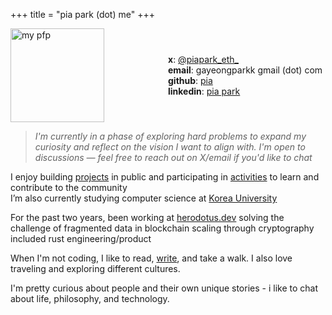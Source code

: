 +++
title = "pia park (dot) me"
+++

<div style="display: flex; align-items: center;">
 <div style="flex: 1;">
    <img src="/images/pfp.png" alt="my pfp" style="width:150px;height:150px;">
  </div>
  <div style="flex: 1;">

**x**: [@piapark_eth\_](https://x.com/piapark_eth)\
**email**: gayeongparkk gmail (dot) com \
**github**: [pia](https://github.com/rkdud007) \
**linkedin**: [pia park](https://www.linkedin.com/in/pia-park-436336221/)

</div>

</div>


> _I'm currently in a phase of exploring hard problems to expand my curiosity and reflect on the vision I want to align with. I'm open to discussions — feel free to reach out on X/email if you'd like to chat_


I enjoy building [projects](https://www.piapark.me/projects/) in public and participating in [activities](https://www.piapark.me/misc/) to learn and contribute to the community \
I’m also currently studying computer science at [Korea University](https://www.korea.edu/sites/en/index.do)

For the past two years, been working at [herodotus.dev](https://herodotus.dev) solving the challenge of fragmented data in blockchain scaling through cryptography included rust engineering/product

When I'm not coding, I like to read, [write](https://www.piapark.me/blog/), and take a walk. I also love traveling and exploring different cultures.

I'm pretty curious about people and their own unique stories - i like to chat about life, philosophy, and technology.
